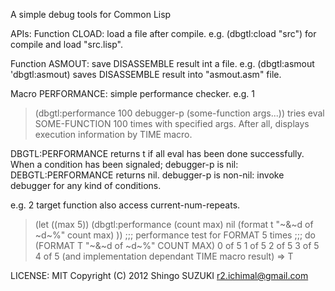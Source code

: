 A simple debug tools for Common Lisp

APIs:
Function CLOAD: load a file after compile.
e.g. (dbgtl:cload "src") for compile and load "src.lisp".

Function ASMOUT: save DISASSEMBLE result int a file.
e.g. (dbgtl:asmout 'dbgtl:asmout) saves DISASSEMBLE result into "asmout.asm"
file.

Macro PERFORMANCE: simple performance checker.
e.g. 1
> (dbgtl:performance 100 debugger-p (some-function args...))
tries eval SOME-FUNCTION 100 times with specified args.
  After all, displays execution information by TIME macro.

  DBGTL:PERFORMANCE returns t if all eval has been done successfully.
  When a condition has been signaled;
    debugger-p is nil: DEBGTL:PERFORMANCE returns nil.
    debugger-p is non-nil: invoke debugger for any kind of conditions.

e.g. 2
  target function also access current-num-repeats.

> (let ((max 5))
    (dbgtl:performance (count max) nil
      (format t "~&~d of ~d~%" count max) ))
;;; performance test for FORMAT 5 times
;;;   do (FORMAT T "~&~d of ~d~%" COUNT MAX)
0 of 5
1 of 5
2 of 5
3 of 5
4 of 5
(and implementation dependant TIME macro result)
=> T

LICENSE: MIT
Copyright (C) 2012 Shingo SUZUKI <r2.ichimal@gmail.com>

